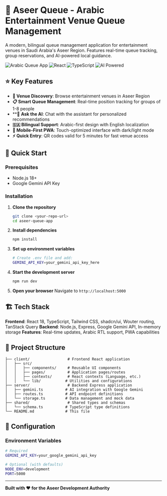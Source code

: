 # 🎢 Aseer Queue - Arabic Entertainment Venue Queue Management

A modern, bilingual queue management application for entertainment venues in Saudi Arabia's Aseer Region. Features real-time queue tracking, group reservations, and AI-powered local guidance.

![Arabic Queue App](https://img.shields.io/badge/Language-Arabic%20%2F%20English-green)
![React](https://img.shields.io/badge/React-18.0+-blue)
![TypeScript](https://img.shields.io/badge/TypeScript-5.0+-blue)
![AI Powered](https://img.shields.io/badge/AI-Google%20Gemini-orange)

## ⭐ Key Features

- **🎪 Venue Discovery**: Browse entertainment venues in Aseer Region
- **📋 Smart Queue Management**: Real-time position tracking for groups of 1-8 people
- **🤖 **Ask the AI**: Chat with the assistant for personalized recommendations
- **🇸🇦 Bilingual Support**: Arabic-first design with English localization
- **📱 Mobile-First PWA**: Touch-optimized interface with dark/light mode
- **⚡ Quick Entry**: QR codes valid for 5 minutes for fast venue access

## 🚀 Quick Start

### Prerequisites
- Node.js 18+ 
- Google Gemini API Key

### Installation

1. **Clone the repository**
   ```bash
   git clone <your-repo-url>
   cd aseer-queue-app
   ```

2. **Install dependencies**
   ```bash
   npm install
   ```

3. **Set up environment variables**
   ```bash
   # Create .env file and add:
   GEMINI_API_KEY=your_gemini_api_key_here
   ```

4. **Start the development server**
   ```bash
   npm run dev
   ```

5. **Open your browser**
   Navigate to `http://localhost:5000`

## 🏗️ Tech Stack

**Frontend**: React 18, TypeScript, Tailwind CSS, shadcn/ui, Wouter routing, TanStack Query
**Backend**: Node.js, Express, Google Gemini API, In-memory storage
**Features**: Real-time updates, Arabic RTL support, PWA capabilities

## 📁 Project Structure

```
├── client/                 # Frontend React application
│   ├── src/
│   │   ├── components/     # Reusable UI components
│   │   ├── pages/          # Application pages/routes
│   │   ├── contexts/       # React contexts (Language, etc.)
│   │   └── lib/           # Utilities and configurations
├── server/                 # Backend Express application
│   ├── gemini.ts          # AI integration with Google Gemini
│   ├── routes.ts          # API endpoint definitions
│   └── storage.ts         # Data management and mock data
├── shared/                 # Shared types and schemas
│   └── schema.ts          # TypeScript type definitions
└── README.md              # This file
```

## 🔧 Configuration

### Environment Variables
```bash
# Required
GEMINI_API_KEY=your_google_gemini_api_key

# Optional (with defaults)
NODE_ENV=development
PORT=5000
```


---

**Built with ❤️ for the Aseer Development Authority**